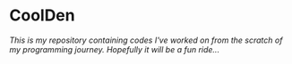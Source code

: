 # CoolDen
*This is my repository containing codes I've worked on from the scratch of my programming journey. Hopefully it will be a fun ride...*
